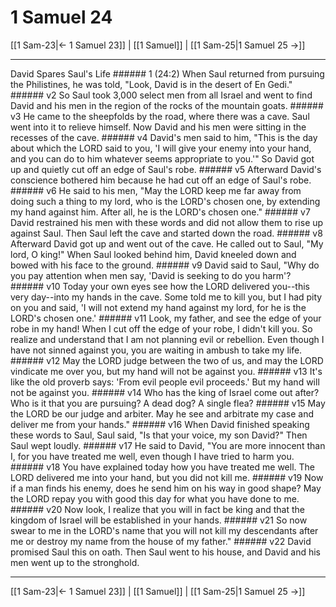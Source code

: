# 1 Samuel 24

[[1 Sam-23|← 1 Samuel 23]] | [[1 Samuel]] | [[1 Sam-25|1 Samuel 25 →]]
***

David Spares Saul's Life ###### 1 (24:2) When Saul returned from pursuing the Philistines, he was told, "Look, David is in the desert of En Gedi." ###### v2 So Saul took 3,000 select men from all Israel and went to find David and his men in the region of the rocks of the mountain goats. ###### v3 He came to the sheepfolds by the road, where there was a cave. Saul went into it to relieve himself. Now David and his men were sitting in the recesses of the cave. ###### v4 David's men said to him, "This is the day about which the LORD said to you, 'I will give your enemy into your hand, and you can do to him whatever seems appropriate to you.'" So David got up and quietly cut off an edge of Saul's robe. ###### v5 Afterward David's conscience bothered him because he had cut off an edge of Saul's robe. ###### v6 He said to his men, "May the LORD keep me far away from doing such a thing to my lord, who is the LORD's chosen one, by extending my hand against him. After all, he is the LORD's chosen one." ###### v7 David restrained his men with these words and did not allow them to rise up against Saul. Then Saul left the cave and started down the road. ###### v8 Afterward David got up and went out of the cave. He called out to Saul, "My lord, O king!" When Saul looked behind him, David kneeled down and bowed with his face to the ground. ###### v9 David said to Saul, "Why do you pay attention when men say, 'David is seeking to do you harm'? ###### v10 Today your own eyes see how the LORD delivered you--this very day--into my hands in the cave. Some told me to kill you, but I had pity on you and said, 'I will not extend my hand against my lord, for he is the LORD's chosen one.' ###### v11 Look, my father, and see the edge of your robe in my hand! When I cut off the edge of your robe, I didn't kill you. So realize and understand that I am not planning evil or rebellion. Even though I have not sinned against you, you are waiting in ambush to take my life. ###### v12 May the LORD judge between the two of us, and may the LORD vindicate me over you, but my hand will not be against you. ###### v13 It's like the old proverb says: 'From evil people evil proceeds.' But my hand will not be against you. ###### v14 Who has the king of Israel come out after? Who is it that you are pursuing? A dead dog? A single flea? ###### v15 May the LORD be our judge and arbiter. May he see and arbitrate my case and deliver me from your hands." ###### v16 When David finished speaking these words to Saul, Saul said, "Is that your voice, my son David?" Then Saul wept loudly. ###### v17 He said to David, "You are more innocent than I, for you have treated me well, even though I have tried to harm you. ###### v18 You have explained today how you have treated me well. The LORD delivered me into your hand, but you did not kill me. ###### v19 Now if a man finds his enemy, does he send him on his way in good shape? May the LORD repay you with good this day for what you have done to me. ###### v20 Now look, I realize that you will in fact be king and that the kingdom of Israel will be established in your hands. ###### v21 So now swear to me in the LORD's name that you will not kill my descendants after me or destroy my name from the house of my father." ###### v22 David promised Saul this on oath. Then Saul went to his house, and David and his men went up to the stronghold.

***
[[1 Sam-23|← 1 Samuel 23]] | [[1 Samuel]] | [[1 Sam-25|1 Samuel 25 →]]
